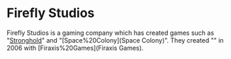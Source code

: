 # Firefly Studios

Firefly Studios is a gaming company which has created games such as "[Stronghold](Stronghold)" and "[Space%20Colony](Space Colony)". They created "" in 2006 with [Firaxis%20Games](Firaxis Games).